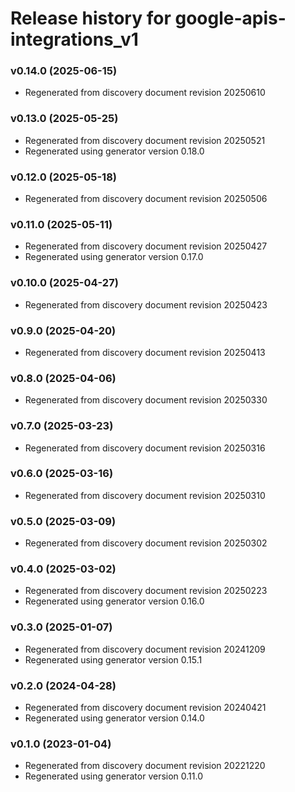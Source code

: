 # Release history for google-apis-integrations_v1

### v0.14.0 (2025-06-15)

* Regenerated from discovery document revision 20250610

### v0.13.0 (2025-05-25)

* Regenerated from discovery document revision 20250521
* Regenerated using generator version 0.18.0

### v0.12.0 (2025-05-18)

* Regenerated from discovery document revision 20250506

### v0.11.0 (2025-05-11)

* Regenerated from discovery document revision 20250427
* Regenerated using generator version 0.17.0

### v0.10.0 (2025-04-27)

* Regenerated from discovery document revision 20250423

### v0.9.0 (2025-04-20)

* Regenerated from discovery document revision 20250413

### v0.8.0 (2025-04-06)

* Regenerated from discovery document revision 20250330

### v0.7.0 (2025-03-23)

* Regenerated from discovery document revision 20250316

### v0.6.0 (2025-03-16)

* Regenerated from discovery document revision 20250310

### v0.5.0 (2025-03-09)

* Regenerated from discovery document revision 20250302

### v0.4.0 (2025-03-02)

* Regenerated from discovery document revision 20250223
* Regenerated using generator version 0.16.0

### v0.3.0 (2025-01-07)

* Regenerated from discovery document revision 20241209
* Regenerated using generator version 0.15.1

### v0.2.0 (2024-04-28)

* Regenerated from discovery document revision 20240421
* Regenerated using generator version 0.14.0

### v0.1.0 (2023-01-04)

* Regenerated from discovery document revision 20221220
* Regenerated using generator version 0.11.0

